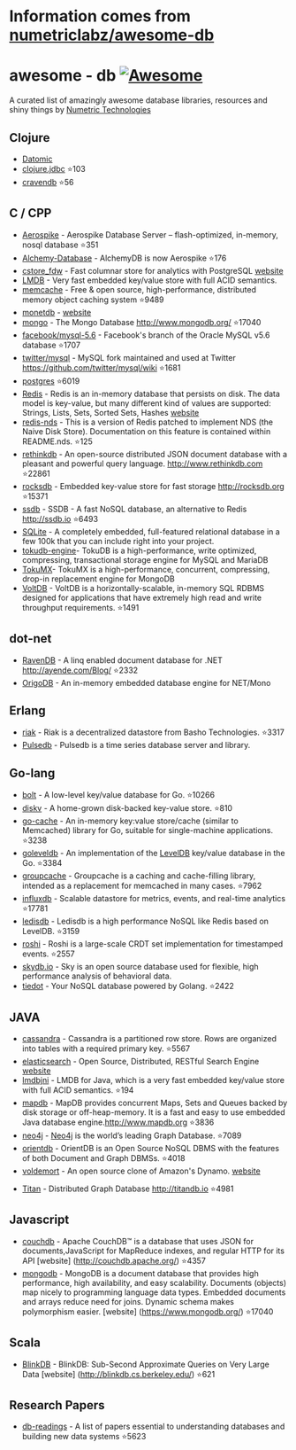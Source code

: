 # Information comes from [numetriclabz/awesome-db](https://github.com/numetriclabz/awesome-db)
﻿awesome - db [![Awesome](https://cdn.rawgit.com/sindresorhus/awesome/d7305f38d29fed78fa85652e3a63e154dd8e8829/media/badge.svg)](https://github.com/sindresorhus/awesome)
=========
A curated list of amazingly awesome database libraries, resources and shiny things by [Numetric Technologies](https://www.numetriclabz.com/)

## Clojure

 * [Datomic](http://www.datomic.com/)
 * [clojure.jdbc](https://github.com/niwibe/clojure.jdbc) :star:103
 * [cravendb](https://github.com/robashton/cravendb) :star:56

## C / CPP
* [Aerospike](https://github.com/aerospike/aerospike-server) - Aerospike Database Server – flash-optimized, in-memory, nosql database :star:351
* [Alchemy-Database](https://github.com/JakSprats/Alchemy-Database) - AlchemyDB is now Aerospike :star:176
* [cstore_fdw](https://github.com/citusdata/cstore_fdw) - Fast columnar store for analytics with PostgreSQL [website](http://citusdata.github.io/cstore_fdw/)
* [LMDB](http://symas.com/mdb/) - Very fast embedded key/value store with full ACID semantics.
* [memcache](https://github.com/memcached/memcached) - Free & open source, high-performance, distributed memory object caching system :star:9489
* [monetdb](https://github.com/snaga/monetdb) - [website](https://www.monetdb.org/)
* [mongo](https://github.com/mongodb/mongo) - The Mongo Database http://www.mongodb.org/ :star:17040
* [facebook/mysql-5.6](https://github.com/facebook/mysql-5.6) - Facebook's branch of the Oracle MySQL v5.6 database :star:1707
* [twitter/mysql](https://github.com/twitter/mysql) - MySQL fork maintained and used at Twitter https://github.com/twitter/mysql/wiki :star:1681
* [postgres](https://github.com/postgres/postgres) :star:6019
* [Redis](https://github.com/antirez/redis) - Redis is an in-memory database that persists on disk. The data model is key-value, but many different kind of values are supported: Strings, Lists, Sets, Sorted Sets, Hashes [website](http://redis.io)
* [redis-nds](https://github.com/mpalmer/redis/tree/nds-2.6) - This is a version of Redis patched to implement NDS (the Naive Disk Store). Documentation on this feature is contained within README.nds. :star:125
* [rethinkdb](https://github.com/rethinkdb/rethinkdb) - An open-source distributed JSON document database with a pleasant and powerful query language. http://www.rethinkdb.com :star:22861
* [rocksdb](https://github.com/facebook/rocksdb) - Embedded key-value store for fast storage http://rocksdb.org :star:15371
* [ssdb](https://github.com/ideawu/ssdb) - SSDB - A fast NoSQL database, an alternative to Redis http://ssdb.io :star:6493
* [SQLite](http://www.sqlite.org/) - A completely embedded, full-featured relational database in a few 100k that you can include right into your project.
* [tokudb-engine](https://github.com/Tokutek/tokudb-engine)- TokuDB is a high-performance, write optimized, compressing, transactional storage engine for MySQL and MariaDB
* [TokuMX](https://github.com/Tokutek/mongo)- TokuMX is a high-performance, concurrent, compressing, drop-in replacement engine for MongoDB
* [VoltDB](https://github.com/VoltDB/voltdb/) - VoltDB is a horizontally-scalable, in-memory SQL RDBMS designed for applications that have extremely high read and write throughput requirements. :star:1491


## dot-net

* [RavenDB](https://github.com/ravendb/ravendb) - A linq enabled document database for .NET http://ayende.com/Blog/ :star:2332
* [OrigoDB](http://dev.origodb.com) - An in-memory embedded database engine for NET/Mono

## Erlang

* [riak](https://github.com/basho/riak) - Riak is a decentralized datastore from Basho Technologies. :star:3317
* [Pulsedb](http://pulsedb.io) - Pulsedb is a time series database server and library.

## Go-lang

* [bolt](https://github.com/boltdb/bolt) - A low-level key/value database for Go. :star:10266
* [diskv](https://github.com/peterbourgon/diskv) - A home-grown disk-backed key-value store. :star:810
* [go-cache](https://github.com/pmylund/go-cache) - An in-memory key:value store/cache (similar to Memcached) library for Go, suitable for single-machine applications. :star:3238
* [goleveldb](https://github.com/syndtr/goleveldb) - An implementation of the [LevelDB](https://code.google.com/p/leveldb/) key/value database in the Go. :star:3384
* [groupcache](https://github.com/golang/groupcache) - Groupcache is a caching and cache-filling library, intended as a replacement for memcached in many cases. :star:7962
* [influxdb](https://github.com/influxdb/influxdb) - Scalable datastore for metrics, events, and real-time analytics :star:17781
* [ledisdb](https://github.com/siddontang/ledisdb) - Ledisdb is a high performance NoSQL like Redis based on LevelDB. :star:3159
* [roshi](https://github.com/soundcloud/roshi/) - Roshi is a large-scale CRDT set implementation for timestamped events. :star:2557
* [skydb.io](https://github.com/skydb/sky) - Sky is an open source database used for flexible, high performance analysis of behavioral data.
* [tiedot](https://github.com/HouzuoGuo/tiedot) - Your NoSQL database powered by Golang. :star:2422



## JAVA
* [cassandra](https://github.com/apache/cassandra) - Cassandra is a partitioned row store. Rows are organized into tables with a required primary key. :star:5567
* [elasticsearch](https://github.com/elasticsearch/elasticsearch) - Open Source, Distributed, RESTful Search Engine [website](http://elasticsearch.org)
* [lmdbjni](https://github.com/deephacks/lmdbjni) - LMDB for Java, which is a very fast embedded key/value store with full ACID semantics. :star:194
* [mapdb](https://github.com/jankotek/MapDB) - MapDB provides concurrent Maps, Sets and Queues backed by disk storage or off-heap-memory. It is a fast and easy to use embedded Java database engine.http://www.mapdb.org :star:3836
* [neo4j](https://github.com/neo4j/neo4j) - [Neo4j](http://neo4j.org) is the world’s leading Graph Database. :star:7089
* [orientdb](https://github.com/orientechnologies/orientdb) - OrientDB is an Open Source NoSQL DBMS with the features of both Document and Graph DBMSs. :star:4018
* [voldemort](https://github.com/voldemort/voldemort) - An open source clone of Amazon's Dynamo. [website](http://project-voldemort.com)
- [Titan](https://github.com/thinkaurelius/titan) - Distributed Graph Database http://titandb.io :star:4981


## Javascript
* [couchdb](https://github.com/apache/couchdb) - Apache CouchDB™ is a database that uses JSON for documents,JavaScript for MapReduce indexes, and regular HTTP for its API [website] (http://couchdb.apache.org/) :star:4357
* [mongodb](https://github.com/mongodb/mongo) - MongoDB is a document database that provides high performance, high availability, and easy scalability. Documents (objects) map nicely to programming language data types. Embedded documents and arrays reduce need for joins. Dynamic schema makes polymorphism easier. [website] (https://www.mongodb.org/) :star:17040



## Scala
* [BlinkDB](https://github.com/sameeragarwal/blinkdb) - BlinkDB: Sub-Second Approximate Queries on Very Large Data [website]	(http://blinkdb.cs.berkeley.edu/) :star:621

## Research Papers
* [db-readings](https://github.com/rxin/db-readings) - A list of papers essential to understanding databases and building new data systems :star:5623

